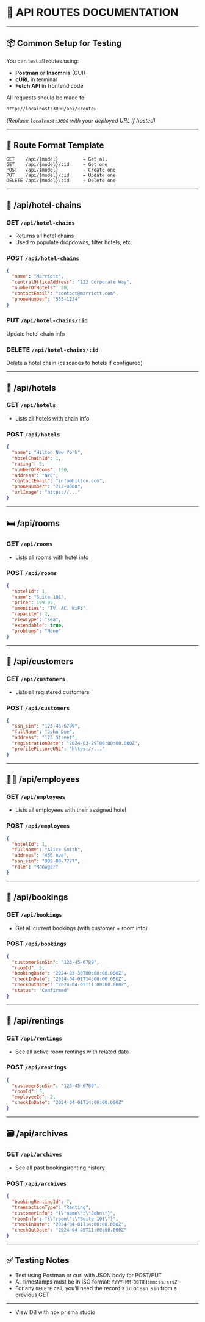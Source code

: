 # 🧪 API ROUTES DOCUMENTATION


---

## 📦 Common Setup for Testing

You can test all routes using:
- **Postman** or **Insomnia** (GUI)
- **cURL** in terminal
- **Fetch API** in frontend code

All requests should be made to:
```bash
http://localhost:3000/api/<route>
```
*(Replace `localhost:3000` with your deployed URL if hosted)*

---

## 🔗 Route Format Template
```http
GET    /api/{model}         → Get all
GET    /api/{model}/:id     → Get one
POST   /api/{model}         → Create one
PUT    /api/{model}/:id     → Update one
DELETE /api/{model}/:id     → Delete one
```

---

## 🏨 /api/hotel-chains

### GET `/api/hotel-chains`
- Returns all hotel chains
- Used to populate dropdowns, filter hotels, etc.

### POST `/api/hotel-chains`
```json
{
  "name": "Marriott",
  "centralOfficeAddress": "123 Corporate Way",
  "numberOfHotels": 20,
  "contactEmail": "contact@marriott.com",
  "phoneNumber": "555-1234"
}
```

### PUT `/api/hotel-chains/:id`
Update hotel chain info

### DELETE `/api/hotel-chains/:id`
Delete a hotel chain (cascades to hotels if configured)

---

## 🏨 /api/hotels

### GET `/api/hotels`
- Lists all hotels with chain info

### POST `/api/hotels`
```json
{
  "name": "Hilton New York",
  "hotelChainId": 1,
  "rating": 5,
  "numberOfRooms": 150,
  "address": "NYC",
  "contactEmail": "info@hilton.com",
  "phoneNumber": "212-0000",
  "urlImage": "https://..."
}
```

---

## 🛏 /api/rooms

### GET `/api/rooms`
- Lists all rooms with hotel info

### POST `/api/rooms`
```json
{
  "hotelId": 1,
  "name": "Suite 101",
  "price": 199.99,
  "amenities": "TV, AC, WiFi",
  "capacity": 2,
  "viewType": "sea",
  "extendable": true,
  "problems": "None"
}
```

---

## 👤 /api/customers

### GET `/api/customers`
- Lists all registered customers

### POST `/api/customers`
```json
{
  "ssn_sin": "123-45-6789",
  "fullName": "John Doe",
  "address": "123 Street",
  "registrationDate": "2024-03-29T00:00:00.000Z",
  "profilePictureURL": "https://..."
}
```

---

## 🧑‍💼 /api/employees

### GET `/api/employees`
- Lists all employees with their assigned hotel

### POST `/api/employees`
```json
{
  "hotelId": 1,
  "fullName": "Alice Smith",
  "address": "456 Ave",
  "ssn_sin": "999-88-7777",
  "role": "Manager"
}
```

---

## 📆 /api/bookings

### GET `/api/bookings`
- Get all current bookings (with customer + room info)

### POST `/api/bookings`
```json
{
  "customerSsnSin": "123-45-6789",
  "roomId": 5,
  "bookingDate": "2024-03-30T00:00:00.000Z",
  "checkInDate": "2024-04-01T14:00:00.000Z",
  "checkOutDate": "2024-04-05T11:00:00.000Z",
  "status": "Confirmed"
}
```

---

## 🔑 /api/rentings

### GET `/api/rentings`
- See all active room rentings with related data

### POST `/api/rentings`
```json
{
  "customerSsnSin": "123-45-6789",
  "roomId": 5,
  "employeeId": 2,
  "checkInDate": "2024-04-01T14:00:00.000Z"
}
```

---

## 🗃️ /api/archives

### GET `/api/archives`
- See all past booking/renting history

### POST `/api/archives`
```json
{
  "bookingRentingId": 7,
  "transactionType": "Renting",
  "customerInfo": "{\"name\":\"John\"}",
  "roomInfo": "{\"room\":\"Suite 101\"}",
  "checkInDate": "2024-04-01T14:00:00.000Z",
  "checkOutDate": "2024-04-05T11:00:00.000Z"
}
```

---

## ✅ Testing Notes

- Test using Postman or curl with JSON body for POST/PUT
- All timestamps must be in ISO format: `YYYY-MM-DDTHH:mm:ss.sssZ`
- For any `DELETE` call, you’ll need the record's `id` or `ssn_sin` from a previous GET

---

- View DB with npx prisma studio

